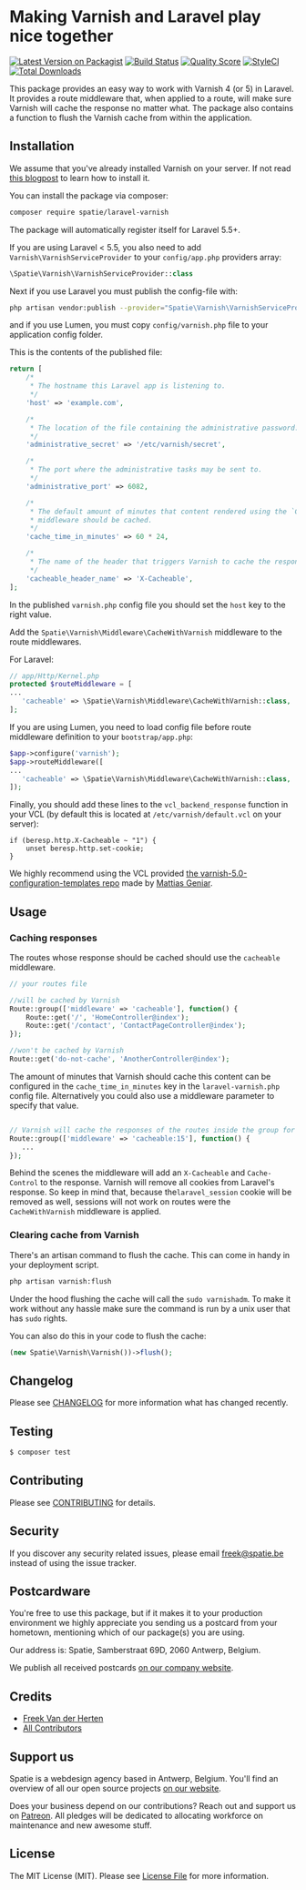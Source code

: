 # Making Varnish and Laravel play nice together

[![Latest Version on Packagist](https://img.shields.io/packagist/v/spatie/laravel-varnish.svg?style=flat-square)](https://packagist.org/packages/spatie/laravel-varnish)
[![Build Status](https://img.shields.io/travis/spatie/laravel-varnish/master.svg?style=flat-square)](https://travis-ci.org/spatie/laravel-varnish)
[![Quality Score](https://img.shields.io/scrutinizer/g/spatie/laravel-varnish.svg?style=flat-square)](https://scrutinizer-ci.com/g/spatie/laravel-varnish)
[![StyleCI](https://styleci.io/repos/72834357/shield?branch=master)](https://styleci.io/repos/72834357)
[![Total Downloads](https://img.shields.io/packagist/dt/spatie/laravel-varnish.svg?style=flat-square)](https://packagist.org/packages/spatie/laravel-varnish)

This package provides an easy way to work with Varnish 4 (or 5) in Laravel. It provides a route middleware that, when applied to a route, will make sure Varnish will cache the response no matter what. The package also contains a function to flush the Varnish cache from within the application.

## Installation

We assume that you've already installed Varnish on your server. If not read [this blogpost](https://murze.be/2017/01/varnish-on-a-laravel-forge-server/) to learn how to install it.


You can install the package via composer:

``` bash
composer require spatie/laravel-varnish
```

The package will automatically register itself for Laravel 5.5+. 

If you are using Laravel < 5.5, you also need to add `Varnish\VarnishServiceProvider` to your `config/app.php` providers array:
```php
\Spatie\Varnish\VarnishServiceProvider::class
```
Next if you use Laravel you must publish the config-file with:

```bash
php artisan vendor:publish --provider="Spatie\Varnish\VarnishServiceProvider" --tag="config"
```
and if you use Lumen, you must copy `config/varnish.php` file to your application config folder.

This is the contents of the published file:

```php
return [
    /*
     * The hostname this Laravel app is listening to.
     */
    'host' => 'example.com',

    /*
     * The location of the file containing the administrative password.
     */
    'administrative_secret' => '/etc/varnish/secret',

    /*
     * The port where the administrative tasks may be sent to.
     */
    'administrative_port' => 6082,

    /*
     * The default amount of minutes that content rendered using the `CacheWithVarnish`
     * middleware should be cached.
     */
    'cache_time_in_minutes' => 60 * 24,

    /*
     * The name of the header that triggers Varnish to cache the response.
     */
    'cacheable_header_name' => 'X-Cacheable',
];
```

In the published `varnish.php` config file you should set the `host` key to the right value.

Add the `Spatie\Varnish\Middleware\CacheWithVarnish` middleware to the route middlewares.

For Laravel:
```php
// app/Http/Kernel.php
protected $routeMiddleware = [
...
   'cacheable' => \Spatie\Varnish\Middleware\CacheWithVarnish::class,
];
```
If you are using Lumen, you need to load config file before route middleware definition to your `bootstrap/app.php`:
```php
$app->configure('varnish');
$app->routeMiddleware([
...
   'cacheable' => \Spatie\Varnish\Middleware\CacheWithVarnish::class,
]);
```
Finally, you should add these lines to the `vcl_backend_response` function in your VCL (by default this is located at `/etc/varnish/default.vcl` on your server):

```
if (beresp.http.X-Cacheable ~ "1") {
    unset beresp.http.set-cookie;
}
```

We highly recommend using the VCL provided [the varnish-5.0-configuration-templates repo](https://github.com/mattiasgeniar/varnish-5.0-configuration-templates) made by [Mattias Geniar](https://github.com/mattiasgeniar).

## Usage

### Caching responses

The routes whose response should be cached should use the `cacheable` middleware.

```php
// your routes file

//will be cached by Varnish
Route::group(['middleware' => 'cacheable'], function() {
    Route::get('/', 'HomeController@index');
    Route::get('/contact', 'ContactPageController@index');
});

//won't be cached by Varnish
Route::get('do-not-cache', 'AnotherController@index');
```

The amount of minutes that Varnish should cache this content can be configured in the `cache_time_in_minutes` key in the `laravel-varnish.php` config file. Alternatively you could also use a middleware parameter to specify that value.

```php

// Varnish will cache the responses of the routes inside the group for 15 minutes
Route::group(['middleware' => 'cacheable:15'], function() {
   ...
});
```

Behind the scenes the middleware will add an `X-Cacheable` and `Cache-Control` to the response. Varnish will remove all cookies from Laravel's response. So keep in mind that, because the`laravel_session` cookie will be removed as well, sessions will not work on routes were the `CacheWithVarnish` middleware is applied.

### Clearing cache from Varnish

There's an artisan command to flush the cache. This can come in handy in your deployment script.

```bash
php artisan varnish:flush
```

Under the hood flushing the cache will call the `sudo varnishadm`. To make it work without any hassle make sure the command is run by a unix user that has `sudo` rights.

You can also do this in your code to flush the cache:

```php
(new Spatie\Varnish\Varnish())->flush();
```

## Changelog

Please see [CHANGELOG](CHANGELOG.md) for more information what has changed recently.

## Testing

``` bash
$ composer test
```

## Contributing

Please see [CONTRIBUTING](CONTRIBUTING.md) for details.

## Security

If you discover any security related issues, please email freek@spatie.be instead of using the issue tracker.

## Postcardware

You're free to use this package, but if it makes it to your production environment we highly appreciate you sending us a postcard from your hometown, mentioning which of our package(s) you are using.

Our address is: Spatie, Samberstraat 69D, 2060 Antwerp, Belgium.

We publish all received postcards [on our company website](https://spatie.be/en/opensource/postcards).

## Credits

- [Freek Van der Herten](https://github.com/freekmurze)
- [All Contributors](../../contributors)

## Support us

Spatie is a webdesign agency based in Antwerp, Belgium. You'll find an overview of all our open source projects [on our website](https://spatie.be/opensource).

Does your business depend on our contributions? Reach out and support us on [Patreon](https://www.patreon.com/spatie). 
All pledges will be dedicated to allocating workforce on maintenance and new awesome stuff.

## License

The MIT License (MIT). Please see [License File](LICENSE.md) for more information.
